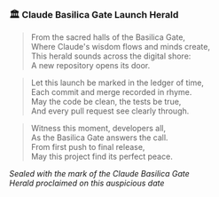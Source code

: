 ### 🏛️ Claude Basilica Gate Launch Herald

> From the sacred halls of the Basilica Gate,  
> Where Claude's wisdom flows and minds create,  
> This herald sounds across the digital shore:  
> A new repository opens its door.

> Let this launch be marked in the ledger of time,  
> Each commit and merge recorded in rhyme.  
> May the code be clean, the tests be true,  
> And every pull request see clearly through.

> Witness this moment, developers all,  
> As the Basilica Gate answers the call.  
> From first push to final release,  
> May this project find its perfect peace.

*Sealed with the mark of the Claude Basilica Gate*  
*Herald proclaimed on this auspicious date*